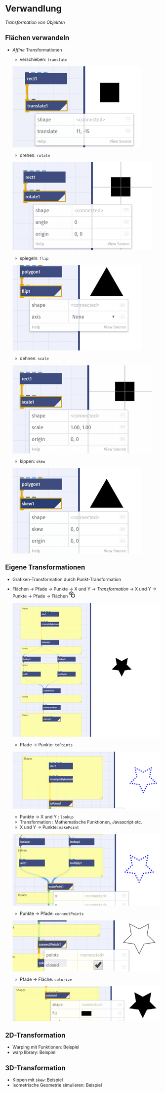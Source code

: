 # Verwandlung

*Transformation von Objekten*

## Flächen verwandeln
	
- _Affine_ Transformationen
	- verschieben: `translate`
	
	![](assets/translate.gif)
	
	- drehen: `rotate`
	
	![](assets/rotate.gif)
	
	- spiegeln: `flip`
	
	![](assets/flip.gif)
	
	- dehnen: `scale`
	
	![](assets/scale.gif)
	
	- kippen: `skew`
	
	![](assets/skew.gif)

## Eigene Transformationen

- Grafiken-Transformation durch Punkt-Transformation
- Flächen → Pfade → Punkte → X und Y →  *Transformation* →  X und Y → Punkte → Pfade → Flächen [![](assets/beispiel.png)](https://nodebox.live/nodebox-intro/b06eigene)

	![](assets/verwandlung.png)  

	- Pfade → Punkte: `toPoints` 
	
	![](assets/topoints_2.png)
	
	- Punkte → X und Y : `lookup`
	- Transformation : Mathematische Funktionen, Javascript etc.
	- X und Y → Punkte: `makePoint`
	
	![](assets/makepoint.png)
	
	- Punkte → Pfade: `connectPoints`
	
	![](assets/connectpoints.png)
	
	- Pfade → Fläche: `colorize` 
	
	![](assets/colorize_2.png)

## 2D-Transformation
	
- Warping mit Funktionen: Beispiel
- warp library: Beispiel
	
## 3D-Transformation

- Kippen mit `skew`: Beispiel
- Isometrische Geometrie simulieren: Beispiel

